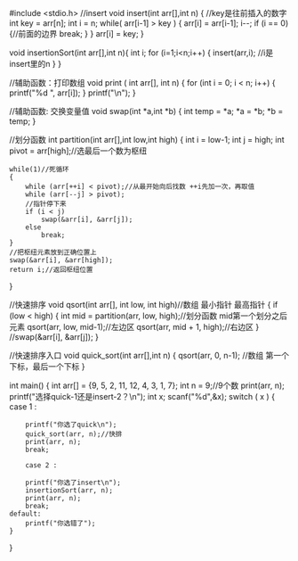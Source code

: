 #include <stdio.h>
//insert
void insert(int arr[],int n) {  //key是往前插入的数字 
	int key = arr[n];
	int i = n;
	while( arr[i-1] > key ) {
		arr[i] = arr[i-1];
		i--;
		if (i == 0) {//前面的边界 
			break;
		}
	}
	arr[i] = key;
} 

void insertionSort(int arr[],int n){
	int i;
	for (i=1;i<n;i++) {
		insert(arr,i); //i是insert里的n
	}
}

//辅助函数：打印数组
void print ( int arr[], int n)
{
	for (int i = 0; i < n; i++)
	{
		printf("%d ", arr[i]);
	}
	printf("\n");
 } 
 
 //辅助函数: 交换变量值
void swap(int *a,int *b)
{
	int temp = *a;
	*a = *b;
	*b = temp;
 } 
 
 //划分函数
int partition(int arr[],int low,int high)
{
	int i = low-1;
	int j = high;
	int pivot = arr[high];//选最后一个数为枢纽 
	
	while(1)//死循环 
	{
		while (arr[++i] < pivot);//从最开始向后找数 ++i先加一次，再取值 
		while (arr[--j] > pivot);
		//指针停下来 
		if (i < j)
		    swap(&arr[i], &arr[j]);
		else
		    break;
	}
	//把枢纽元素放到正确位置上
	swap(&arr[i], &arr[high]);
	return i;//返回枢纽位置 
 } 
 
 
 //快速排序
void qsort(int arr[], int low, int high)//数组 最小指针 最高指针 
{
 	if (low < high)
 	{
 		int mid = partition(arr, low, high);//划分函数 mid第一个划分之后元素 
 		qsort(arr, low, mid-1);//左边区 
 		qsort(arr, mid + 1, high);//右边区 
	 }
	 //swap(&arr[i], &arr[j]);
} 
 
  
 //快速排序入口
void quick_sort(int arr[],int n)
{
	qsort(arr, 0, n-1); //数组  第一个下标，最后一个下标 
} 

int main()
{
	int arr[] = {9, 5, 2, 11, 12, 4, 3, 1, 7};
 	int n = 9;//9个数 
 	print(arr, n);
	printf("选择quick-1还是insert-2？\n");
	int x;
	scanf("%d",&x);
	switch ( x )
	{
		case 1 :
			
		printf("你选了quick\n");
		quick_sort(arr, n);//快排 
 	    print(arr, n);
 	    break;
 	    
 	    case 2 :
 	    	
		printf("你选了insert\n");
		insertionSort(arr, n);
	    print(arr, n);
	    break;
	default:
		printf("你选错了"); 
	}
}
